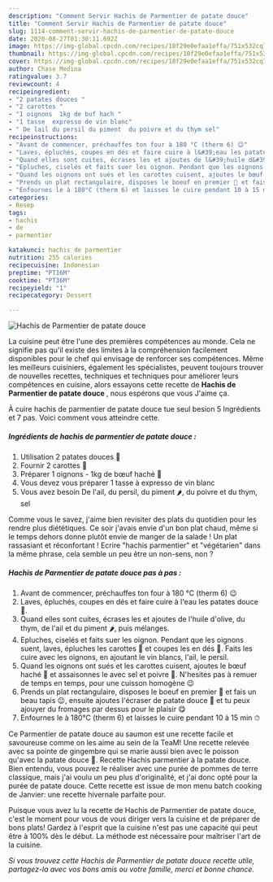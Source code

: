 ```yaml
---
description: "Comment Servir Hachis de Parmentier de patate douce"
title: "Comment Servir Hachis de Parmentier de patate douce"
slug: 1114-comment-servir-hachis-de-parmentier-de-patate-douce
date: 2020-08-27T01:30:11.692Z
image: https://img-global.cpcdn.com/recipes/18f29e0efaa1effa/751x532cq70/hachis-de-parmentier-de-patate-douce-photo-principale-de-la-recette.jpg
thumbnail: https://img-global.cpcdn.com/recipes/18f29e0efaa1effa/751x532cq70/hachis-de-parmentier-de-patate-douce-photo-principale-de-la-recette.jpg
cover: https://img-global.cpcdn.com/recipes/18f29e0efaa1effa/751x532cq70/hachis-de-parmentier-de-patate-douce-photo-principale-de-la-recette.jpg
author: Chase Medina
ratingvalue: 3.7
reviewcount: 4
recipeingredient:
- "2 patates douces "
- "2 carottes "
- "1 oignons  1kg de buf hach "
- "1 tasse  expresso de vin blanc"
- " De lail du persil du piment  du poivre et du thym sel"
recipeinstructions:
- "Avant de commencer, préchauffes ton four à 180 °C (therm 6) 😉"
- "Laves, épluchés, coupes en dés et faire cuire à l&#39;eau les patates douce 🍠."
- "Quand elles sont cuites, écrases les et ajoutes de l&#39;huile d&#39;olive, du thym, de l&#39;ail et du piment 🌶, puis mélanges."
- "Epluches, ciselés et faits suer les oignon. Pendant que les oignons suent, laves, épluches les carottes 🥕 et coupes les en dés 🎲. Faits les cuire avec les oignons, en ajoutant le vin blancs, l&#39;ail, le persil."
- "Quand les oignons ont sués et les carottes cuisent, ajoutes le bœuf haché 🥩 et assaisonnes le avec sel et poivre 🧂. N&#39;hesites pas à remuer de temps en temps, pour une cuisson homogène 😉"
- "Prends un plat rectangulaire, disposes le boeuf en premier 🥩 et fais un beau tapis 😉, ensuite ajoutes l&#39;écraser de patate douce 🍠 et tu peux ajouyer du fromages par dessus pour le plaisir 😋"
- "Enfournes le à 180°C (therm 6) et laisses le cuire pendant 10 à 15 min ⏱"
categories:
- Resep
tags:
- hachis
- de
- parmentier

katakunci: hachis de parmentier 
nutrition: 255 calories
recipecuisine: Indonesian
preptime: "PT16M"
cooktime: "PT36M"
recipeyield: "1"
recipecategory: Dessert

---
```



![Hachis de Parmentier de patate douce](https://img-global.cpcdn.com/recipes/18f29e0efaa1effa/751x532cq70/hachis-de-parmentier-de-patate-douce-photo-principale-de-la-recette.jpg)

La cuisine peut être l'une des premières compétences au monde. Cela ne signifie pas qu'il existe des limites à la compréhension facilement disponibles pour le chef qui envisage de renforcer ses compétences. Même les meilleurs cuisiniers, également les spécialistes, peuvent toujours trouver de nouvelles recettes, techniques et techniques pour améliorer leurs compétences en cuisine, alors essayons cette recette de <strong> Hachis de Parmentier de patate douce </strong>, nous espérons que vous J'aime ça.

<!--inarticleads1-->

À cuire hachis de parmentier de patate douce tue seul besion 5 Ingrédients et 7 pas. Voici comment vous atteindre cette.

##### Ingrédients de hachis de parmentier de patate douce :

1. Utilisation 2 patates douces 🍠
1. Fournir 2 carottes 🥕
1. Préparer 1 oignons - 1kg de bœuf haché 🥩
1. Vous devez vous préparer 1 tasse à expresso de vin blanc
1. Vous avez besoin  De l&#39;ail, du persil, du piment 🌶, du poivre et du thym, sel


Comme vous le savez, j&#39;aime bien revisiter des plats du quotidien pour les rendre plus diététiques. Ce soir j&#39;avais envie d&#39;un bon plat chaud, même si le temps dehors donne plutôt envie de manger de la salade ! Un plat rassasiant et réconfortant ! Ecrire &#34;hachis parmentier&#34; et &#34;végétarien&#34; dans la même phrase, cela semble un peu être un non-sens, non ? 

<!--inarticleads2-->

##### Hachis de Parmentier de patate douce pas à pas :

1. Avant de commencer, préchauffes ton four à 180 °C (therm 6) 😉
1. Laves, épluchés, coupes en dés et faire cuire à l&#39;eau les patates douce 🍠.
1. Quand elles sont cuites, écrases les et ajoutes de l&#39;huile d&#39;olive, du thym, de l&#39;ail et du piment 🌶, puis mélanges.
1. Epluches, ciselés et faits suer les oignon. Pendant que les oignons suent, laves, épluches les carottes 🥕 et coupes les en dés 🎲. Faits les cuire avec les oignons, en ajoutant le vin blancs, l&#39;ail, le persil.
1. Quand les oignons ont sués et les carottes cuisent, ajoutes le bœuf haché 🥩 et assaisonnes le avec sel et poivre 🧂. N&#39;hesites pas à remuer de temps en temps, pour une cuisson homogène 😉
1. Prends un plat rectangulaire, disposes le boeuf en premier 🥩 et fais un beau tapis 😉, ensuite ajoutes l&#39;écraser de patate douce 🍠 et tu peux ajouyer du fromages par dessus pour le plaisir 😋
1. Enfournes le à 180°C (therm 6) et laisses le cuire pendant 10 à 15 min ⏱


Ce Parmentier de patate douce au saumon est une recette facile et savoureuse comme on les aime au sein de la TeaM! Une recette relevée avec sa pointe de gingembre qui se marie aussi bien avec le poisson qu&#39;avec la patate douce 🥰. Recette Hachis parmentier à la patate douce. Bien entendu, vous pouvez le réaliser avec une purée de pommes de terre classique, mais j&#39;ai voulu un peu plus d&#39;originalité, et j&#39;ai donc opté pour la purée de patate douce. Cette recette est issue de mon menu batch cooking de Janvier: une recette hivernale parfaite pour. 

<!--inarticleads1-->

<p>
Puisque vous avez lu la recette de Hachis de Parmentier de patate douce, c'est le moment pour vous de vous diriger vers la cuisine et de préparer de bons plats! Gardez à l'esprit que la cuisine n'est pas une capacité qui peut être à 100% dès le début. La méthode est nécessaire pour maîtriser l'art de la cuisine.
</p>

<p>
<i>Si vous trouvez cette Hachis de Parmentier de patate douce recette utile, partagez-la avec vos bons amis ou votre famille, merci et bonne chance.</i>
</p>
